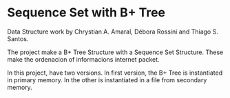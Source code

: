 # Sequence Set with B+ Tree
Data Structure work by Chrystian A. Amaral, Débora Rossini and Thiago S. Santos.

The project make a B+ Tree Structure with a Sequence Set Structure. These make the ordenacion of informacions internet packet.

In this project, have two versions. In first version, the B+ Tree is instantiated in primary memory. In the other is instantiated in a file from secondary memory.
